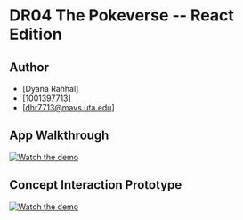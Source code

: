 # DR04 The Pokeverse -- React Edition

## Author

* [Dyana Rahhal]
* [1001397713]
* [dhr7713@mavs.uta.edu]

## App Walkthrough
[![Watch the demo](https://img.youtube.com/vi/EBKr7qxqgEk/0.jpg)](https://www.youtube.com/watch?v=EBKr7qxqgEk)

## Concept Interaction Prototype 
[![Watch the demo](https://img.youtube.com/vi/0VoP-3oojVU/0.jpg)](https://www.youtube.com/watch?v=0VoP-3oojVU)
